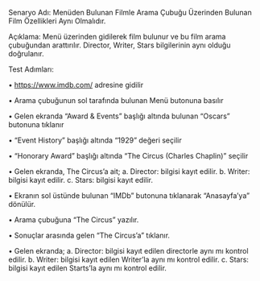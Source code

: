 Senaryo Adı: Menüden Bulunan Filmle Arama Çubuğu Üzerinden Bulunan Film Özellikleri Aynı Olmalıdır.

Açıklama: Menü üzerinden gidilerek film bulunur ve bu film arama çubuğundan arattırılır. Director, Writer, Stars bilgilerinin aynı olduğu doğrulanır.

Test Adımları:

• https://www.imdb.com/ adresine gidilir

• Arama çubuğunun sol tarafında bulunan Menü butonuna basılır

• Gelen ekranda “Award & Events” başlığı altında bulunan “Oscars” butonuna tıklanır

• “Event History” başlığı altında “1929” değeri seçilir

• “Honorary Award” başlığı altında “The Circus (Charles Chaplin)” seçilir

• Gelen ekranda, The Circus’a ait; a. Director: bilgisi kayıt edilir. b. Writer: bilgisi kayıt edilir. c. Stars: bilgisi kayıt edilir.

• Ekranın sol üstünde bulunan “IMDb” butonuna tıklanarak “Anasayfa’ya” dönülür.

• Arama çubuğuna “The Circus” yazılır.

• Sonuçlar arasında gelen “The Circus’a” tıklanır.

• Gelen ekranda; a. Director: bilgisi kayıt edilen directorle aynı mı kontrol edilir. b. Writer: bilgisi kayıt edilen Writer’la aynı mı kontrol edilir. c. Stars: bilgisi kayıt edilen Starts’la aynı mı kontrol edilir.
